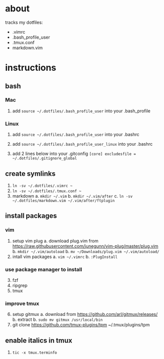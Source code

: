 # about
tracks my dotfiles:
- .vimrc
- .bash_profile_user
- .tmux.conf
- markdown.vim

# instructions

## bash

### Mac
1. add `source ~/.dotfiles/.bash_profile_user` into your .bash_profile

### Linux
1. add `source ~/.dotfiles/.bash_profile_user` into your .bashrc
2. add `source ~/.dotfiles/.bash_profile_user_linux` into your .bashrc

1. add 2 lines below into your .gitconfig
    `[core]
        excludesfile = ~/.dotfiles/.gitignore_global`

## create symlinks
1. `ln -sv ~/.dotfiles/.vimrc ~`
2. `ln -sv ~/.dotfiles/.tmux.conf ~`
3. markdown
    a. `mkdir ~/.vim`
    b. `mkdir ~/.vim/after`
    c. `ln -sv ~/.dotfiles/markdown.vim ~/.vim/after/ftplugin`

## install packages
### vim
1. setup vim plug
    a. download plug.vim from https://raw.githubusercontent.com/junegunn/vim-plug/master/plug.vim
    b. `mkdir ~/.vim/autoload`
    b. `mv ~/Downloads/plug.vim ~/.vim/autoload/`
2. intall vim packages
    a. `vim ~/.vimrc`
    b. `:PlugInstall`

### use package manager to install
3. fzf
4. ripgrep
5. tmux

### improve tmux
6. setup gitmux
    a. download from https://github.com/arl/gitmux/releases/
    b. extract
    b. `sudo mv gitmux /usr/local/bin`
7. git clone https://github.com/tmux-plugins/tpm ~/.tmux/plugins/tpm

## enable italics in tmux
1. `tic -x tmux.terminfo`
